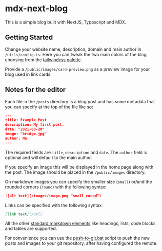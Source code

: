 # mdx-next-blog

This is a simple blog built with NextJS, Typescript and MDX.

## Getting Started

Change your website name, description, domain and main author in `/utils/config.ts`.
Here you can tweak the two main colors of the blog choosing from the [tailwindcss palette](https://tailwindcss.com/docs/customizing-colors).

Provide a `/public/images/card-preview.png` as a preview image for your blog used in link cards.

## Notes for the editor

Each file in the `/posts` directory is a blog post and has some metadata that you can specify at the top of the file like so:

```json
---
title: Example Post
description: My first post.
date: "2021-03-20"
image: "bridge.jpg"
author: Me
---
```

The required fields are `title`, `description` and `date`. The `author` field is optional and will default to the main author.

If you specify an image this will be displayed in the home page along with the post. The image should be placed in the `/public/images` directory.

On markdown images you can specify the smaller size (`small`) or/and the rounded corners (`round`) with the following syntax:

```md
![alt text](/images/image.png "small round")
```

Links can be specified with the following syntax:

```md
[link text](/url)
```

All the other [standard markdown elements](https://www.markdownguide.org/cheat-sheet/) like headings, lists, code blocks and tables are supported.

For convenience you can use the [push-to-git.bat](push-to-git.bat) script to push the new posts and images to your git repository, after having configured the remote.
